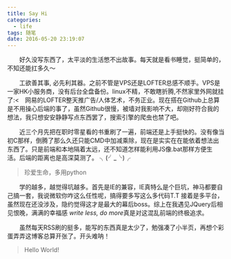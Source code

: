 ```yaml
---
title: Say Hi
categories:
  - life
tags: 随笔
date: 2016-05-20 23:19:07
---
```

　　好久没写东西了，太平淡的生活憋不出故事。每天就是看书睡觉，挺简单的，不知还能扛多久～
  
　　工欲善其事, 必先利其器。之前不管是VPS还是LOFTER总感不顺手。VPS是一家HK小服务商，没有后台全盘备份。linux不精，不敢瞎折腾,不然家里外网就挂了:<　网易的LOFTER整天推广告/人体艺术，不务正业。现在搭在Github上总算是不用操心后端的事了，虽然Github很慢，被墙对我影响不大，却刚好符合我的想法，我只想安安静静写点东西罢了，搜索引擎的爬虫也禁了吧。
  
<!--more-->

　　近三个月先把在职时零星看的书重刷了一遍，前端还是上手挺快的。没有像当初C那样，倒腾了那么久还只能CMD中加减乘除，现在是实实在在能依着想法出东西了。只是前端和本地隔着太远，还不知道怎样能利用JS像.bat那样方便生活。后端的距离也是高深莫测了。 ╮(╯_╰)╭　　
>珍爱生命，多用python

　　学的越多，越觉得坑越多。首先是IE的兼容，IE真特么是个巨坑，神马都要自己搞一套，我说微软你咋这么任性呢，搞得要多写这么多代码T.T 接着是多平台，虽然现在还没涉及，隐约觉得这才是最大的幕后boss。综上在我遇见JQuery后相见恨晚，满满的幸福感 *write less, do more*真是对这混乱前端的终极追求。

　　虽然每天RSS刷的挺多，能写的东西真是太少了，勉强凑了小半页，再想个彩蛋弄弄这博客总算开张了。开头难呐！
  
<blockquote class="blockquote-center">Hello World!</blockquote>

